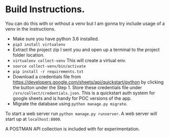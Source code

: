# Build Instructions.

You can do this with or without a venv but I am gonna try include usage of a venv in the instructions.

* Make sure you have python 3.6 installed.
* `pip3 install virtualenv`
* Extract the project zip I sent you and open up a terminal to the project folder location.
*  `virtualenv collect-venv` This will create a virtual env.
*  `source collect-venv/bin/activate`
*  `pip install -r requirements.txt`
* Download a credentials file from https://developers.google.com/sheets/api/quickstart/python by clicking the button under the Step 1.
Store these credentials file under `/srv/collect/credentials.json`.  This is a quickstart auth system for google sheets and is handy for POC versions of the app.
* Migrate the database using `python manage.py migrate`.

To start a web server run `python manage.py runserver`. A web server will start up at `localhost:8000`.

A POSTMAN API collection is included with for experimentation.
